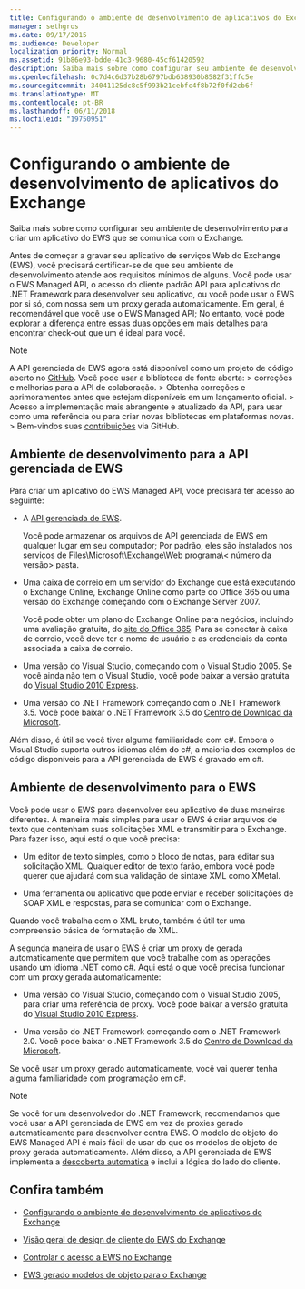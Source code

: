 ```yaml
---
title: Configurando o ambiente de desenvolvimento de aplicativos do Exchange
manager: sethgros
ms.date: 09/17/2015
ms.audience: Developer
localization_priority: Normal
ms.assetid: 91b86e93-bdde-41c3-9680-45cf61420592
description: Saiba mais sobre como configurar seu ambiente de desenvolvimento para criar um aplicativo do EWS que se comunica com o Exchange.
ms.openlocfilehash: 0c7d4c6d37b28b6797bdb638930b8582f31ffc5e
ms.sourcegitcommit: 34041125dc8c5f993b21cebfc4f8b72f0fd2cb6f
ms.translationtype: MT
ms.contentlocale: pt-BR
ms.lasthandoff: 06/11/2018
ms.locfileid: "19750951"
---
```

# <a name="setting-up-your-exchange-application-development-environment"></a>Configurando o ambiente de desenvolvimento de aplicativos do Exchange

Saiba mais sobre como configurar seu ambiente de desenvolvimento para criar um aplicativo do EWS que se comunica com o Exchange.
  
Antes de começar a gravar seu aplicativo de serviços Web do Exchange (EWS), você precisará certificar-se de que seu ambiente de desenvolvimento atende aos requisitos mínimos de alguns. Você pode usar o EWS Managed API, o acesso do cliente padrão API para aplicativos do .NET Framework para desenvolver seu aplicativo, ou você pode usar o EWS por si só, com nossa sem um proxy gerada automaticamente. Em geral, é recomendável que você use o EWS Managed API; No entanto, você pode [explorar a diferença entre essas duas opções](ews-client-design-overview-for-exchange.md) em mais detalhes para encontrar check-out que um é ideal para você. 
  
> [!NOTE]
>  A API gerenciada de EWS agora está disponível como um projeto de código aberto no [GitHub](https://github.com/officedev/ews-managed-api). Você pode usar a biblioteca de fonte aberta: > correções e melhorias para a API de colaboração. > Obtenha correções e aprimoramentos antes que estejam disponíveis em um lançamento oficial. > Acesso a implementação mais abrangente e atualizado da API, para usar como uma referência ou para criar novas bibliotecas em plataformas novas. > Bem-vindos suas [contribuições](https://github.com/OfficeDev/ews-managed-api/blob/master/CONTRIBUTING.md) via GitHub. 
  
## <a name="development-environment-for-the-ews-managed-api"></a>Ambiente de desenvolvimento para a API gerenciada de EWS
<a name="bk_EWSMA"> </a>

Para criar um aplicativo do EWS Managed API, você precisará ter acesso ao seguinte:
  
- A [API gerenciada de EWS](http://aka.ms/ews-managed-api-readme). 
    
    Você pode armazenar os arquivos de API gerenciada de EWS em qualquer lugar em seu computador; Por padrão, eles são instalados nos serviços de Files\Microsoft\Exchange\Web programa\\< número da versão\> pasta.
    
- Uma caixa de correio em um servidor do Exchange que está executando o Exchange Online, Exchange Online como parte do Office 365 ou uma versão do Exchange começando com o Exchange Server 2007. 
    
    Você pode obter um plano do Exchange Online para negócios, incluindo uma avaliação gratuita, do [site do Office 365](http://office.microsoft.com/en-us/business/compare-office-365-for-business-plans-FX102918419.aspx#fbid=1tsGNIE7e3a). Para se conectar à caixa de correio, você deve ter o nome de usuário e as credenciais da conta associada a caixa de correio.
    
- Uma versão do Visual Studio, começando com o Visual Studio 2005. Se você ainda não tem o Visual Studio, você pode baixar a versão gratuita do [Visual Studio 2010 Express](http://www.microsoft.com/visualstudio/eng/products/visual-studio-2010-express).
    
- Uma versão do .NET Framework começando com o .NET Framework 3.5. Você pode baixar o .NET Framework 3.5 do [Centro de Download da Microsoft](http://go.microsoft.com/fwlink/?LinkId=191777).
    
Além disso, é útil se você tiver alguma familiaridade com c#. Embora o Visual Studio suporta outros idiomas além do c#, a maioria dos exemplos de código disponíveis para a API gerenciada de EWS é gravado em c#.
  
## <a name="development-environment-for-ews"></a>Ambiente de desenvolvimento para o EWS
<a name="bk_EWS"> </a>

Você pode usar o EWS para desenvolver seu aplicativo de duas maneiras diferentes. A maneira mais simples para usar o EWS é criar arquivos de texto que contenham suas solicitações XML e transmitir para o Exchange. Para fazer isso, aqui está o que você precisa: 
  
- Um editor de texto simples, como o bloco de notas, para editar sua solicitação XML. Qualquer editor de texto farão, embora você pode querer que ajudará com sua validação de sintaxe XML como XMetal.
    
- Uma ferramenta ou aplicativo que pode enviar e receber solicitações de SOAP XML e respostas, para se comunicar com o Exchange.
    
Quando você trabalha com o XML bruto, também é útil ter uma compreensão básica de formatação de XML.
  
A segunda maneira de usar o EWS é criar um proxy de gerada automaticamente que permitem que você trabalhe com as operações usando um idioma .NET como c#. Aqui está o que você precisa funcionar com um proxy gerada automaticamente:
  
- Uma versão do Visual Studio, começando com o Visual Studio 2005, para criar uma referência de proxy. Você pode baixar a versão gratuita do [Visual Studio 2010 Express](http://www.microsoft.com/visualstudio/eng/products/visual-studio-2010-express).
    
- Uma versão do .NET Framework começando com o .NET Framework 2.0. Você pode baixar o .NET Framework 3.5 do [Centro de Download da Microsoft](http://go.microsoft.com/fwlink/?LinkId=191777).
    
Se você usar um proxy gerado automaticamente, você vai querer tenha alguma familiaridade com programação em c#.
  
> [!NOTE]
> Se você for um desenvolvedor do .NET Framework, recomendamos que você usar a API gerenciada de EWS em vez de proxies gerado automaticamente para desenvolver contra EWS. O modelo de objeto do EWS Managed API é mais fácil de usar do que os modelos de objeto de proxy gerada automaticamente. Além disso, a API gerenciada de EWS implementa a [descoberta automática](autodiscover-for-exchange.md) e inclui a lógica do lado do cliente. 
  
## <a name="see-also"></a>Confira também


- [Configurando o ambiente de desenvolvimento de aplicativos do Exchange](setting-up-your-exchange-application-development-environment.md)
    
- [Visão geral de design de cliente do EWS do Exchange](ews-client-design-overview-for-exchange.md)
    
- [Controlar o acesso a EWS no Exchange](how-to-control-access-to-ews-in-exchange.md)
    
- [EWS gerado modelos de objeto para o Exchange](https://msdn.microsoft.com/en-us/library/jj190899)
    

